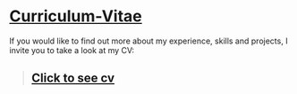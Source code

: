 # [Curriculum-Vitae](https://kuzniakers.github.io/Curriculum-Vitae/)

If you would like to find out more about my experience, skills and projects, I invite you to take a look at my CV:

> ## [Click to see cv](https://kuzniakers.github.io/Curriculum-Vitae/)
